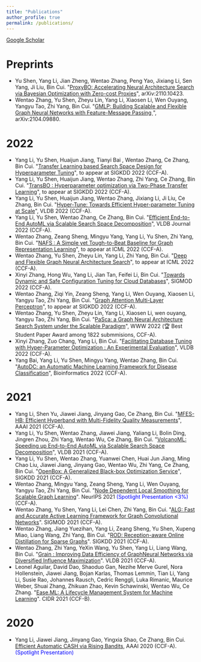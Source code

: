 ```yaml
---
title: "Publications"
author_profile: true
permalink: /publications/
---
```


[Google Scholar](https://scholar.google.com/citations?user=_4s8hFYAAAAJ=en)

# Preprints

* Yu Shen, Yang Li, Jian Zheng, Wentao Zhang, Peng Yao, Jixiang Li, Sen Yang, Ji Liu, Bin Cui. "[ProxyBO: Accelerating Neural Architecture Search via Bayesian Optimization with Zero-cost Proxies](https://arxiv.org/pdf/2110.10423)", arXiv:2110.10423.
* Wentao Zhang, Yu Shen, Zheyu Lin, Yang Li, Xiaosen Li, Wen Ouyang, Yangyu Tao, Zhi Yang, Bin Cui. "[GMLP: Building Scalable and Flexible Graph Neural Networks with Feature-Message Passing
](https://arxiv.org/pdf/2104.09880.pdf)", arXiv:2104.09880.


# 2022

* Yang Li, Yu Shen, Huaijun Jiang, Tianyi Bai , Wentao Zhang, Ce Zhang, Bin Cui. "[Transfer Learning based Search Space Design for Hyperparameter Tuning]()", to appear at SIGKDD 2022 (CCF-A).
* Yang Li, Yu Shen, Huaijun Jiang, Wentao Zhang, Zhi Yang, Ce Zhang, Bin Cui. "[TransBO : Hyperparameter optimization via Two-Phase Transfer Learning]()", to appear at SIGKDD 2022 (CCF-A).
* Yang Li, Yu Shen, Huaijun Jiang, Wentao Zhang, Jixiang Li, Ji Liu, Ce Zhang, Bin Cui. "[Hyper-Tune: Towards Efficient Hyper-parameter Tuning at Scale](http://arxiv.org/abs/2201.06834)", VLDB 2022 (CCF-A).
* Yang Li, Yu Shen, Wentao Zhang, Ce Zhang, Bin Cui. "[Efficient End-to-End AutoML via Scalable Search Space Decomposition]()", VLDB Journal 2022 (CCF-A).
* Wentao Zhang, Zeang Sheng, Mingyu Yang, Yang Li, Yu Shen, Zhi Yang, Bin Cui. "[NAFS : A Simple yet Tough-to-Beat Baseline for Graph Representation Learning]()", to appear at ICML 2022 (CCF-A).
* Wentao Zhang, Yu Shen, Zheyu Lin, Yang Li, Zhi Yang, Bin Cui. "[Deep and Flexible Graph Neural Architecture Search]()", to appear at ICML 2022 (CCF-A).
* Xinyi Zhang, Hong Wu, Yang Li, Jian Tan, Feifei Li, Bin Cui. "[Towards Dynamic and Safe Configuration Tuning for Cloud Databases](https://arxiv.org/abs/2203.14473)", SIGMOD 2022 (CCF-A).
* Wentao Zhang, Ziqi Yin, Zeang Sheng, Yang Li, Wen Ouyang, Xiaosen Li, Yangyu Tao, Zhi Yang, Bin Cui. "[Graph Attention Multi-Layer Perceptron]()", to appear at SIGKDD 2022 (CCF-A).
* Wentao Zhang, Yu Shen, Zheyu Lin, Yang Li, Xiaosen Li, wen ouyang, Yangyu Tao, Zhi Yang, Bin Cui. "[PaSca: a Graph Neural Architecture Search System under the Scalable Paradigm](https://dl.acm.org/doi/10.1145/3485447.3511986)", WWW 2022 (🏆 Best Student Paper Award among 1822 submmisions, CCF-A).
* Xinyi Zhang, Zuo Chang, Yang Li, Bin Cui. "[Facilitating Database Tuning with Hyper-Parameter Optimization : An Experimental Evaluation](https://arxiv.org/abs/2110.12654)", VLDB 2022 (CCF-A).
* Yang Bai, Yang Li, Yu Shen, Mingyu Yang, Wentao Zhang, Bin Cui. "[AutoDC: an Automatic Machine Learning Framework for Disease Classification](https://academic.oup.com/bioinformatics/advance-article-abstract/doi/10.1093/bioinformatics/btac334/6588096)", Bioinformatics 2022 (CCF-A).


# 2021

* Yang Li, Shen Yu, Jiawei Jiang, Jinyang Gao, Ce Zhang, Bin Cui. "[MFES-HB: Efficient Hyperband with Multi-Fidelity Quality Measurements](https://ojs.aaai.org/index.php/AAAI/article/view/17031)", AAAI 2021 (CCF-A). 
* Yang Li, Yu Shen, Wentao Zhang, Jiawei Jiang, Yaliang Li, Bolin Ding, Jingren Zhou, Zhi Yang, Wentao Wu, Ce Zhang, Bin Cui. "[VolcanoML: Speeding up End-to-End AutoML via Scalable Search Space Decomposition](https://dl.acm.org/doi/abs/10.14778/3476249.3476270)", VLDB 2021 (CCF-A).  
* Yang Li, Yu Shen, Wentao Zhang, Yuanwei Chen, Huai Jun Jiang, Ming Chao Liu, Jiawei Jiang, Jinyang Gao, Wentao Wu, Zhi Yang, Ce Zhang, Bin Cui. "[OpenBox: A Generalized Black-box Optimization Service](https://dl.acm.org/doi/10.1145/3447548.3467061)", SIGKDD 2021 (CCF-A).
* Wentao Zhang, Mingyu Yang, Zeang Sheng, Yang Li, Wen Ouyang, Yangyu Tao, Zhi Yang, Bin Cui. "[Node Dependent Local Smoothing for Scalable Graph Learning](https://proceedings.neurips.cc/paper/2021/file/a9eb812238f753132652ae09963a05e9-Paper.pdf)". NeurIPS 2021 <span style="color:blue">(Spotlight Presentation <3%)</span> (CCF-A).
* Wentao Zhang, Yu Shen, Yang Li, Lei Chen, Zhi Yang, Bin Cui. "[ALG: Fast and Accurate Active Learning Framework for Graph Convolutional Networks](https://dl.acm.org/doi/10.1145/3448016.3457325)". SIGMOD 2021 (CCF-A).
* Wentao Zhang, Jiang Yuezihan, Yang Li, Zeang Sheng, Yu Shen, Xupeng Miao, Liang Wang, Zhi Yang, Bin Cui. "[ROD: Reception-aware Online Distillation for Sparse Graphs](https://dl.acm.org/doi/abs/10.1145/3447548.3467221)". SIGKDD 2021 (CCF-A).
* Wentao Zhang, Zhi Yang, YeXin Wang, Yu Shen, Yang Li, Liang Wang, Bin Cui. "[Grain : Improving Data Efficiency of GraphNeural Networks via Diversified Influence Maximization](http://vldb.org/pvldb/vol14/p2473-zhang.pdf)". VLDB 2021 (CCF-A).
* Leonel Aguilar, David Dao, Shaoduo Gan, Nezihe Merve Gurel, Nora Hollenstein, Jiawei Jiang, Bojan Karlas, Thomas Lemmin, Tian Li, Yang Li, Susie Rao, Johannes Rausch, Cedric Renggli, Luka Rimanic, Maurice Weber, Shuai Zhang, Zhikuan Zhao, Kevin Schawinski, Wentao Wu, Ce Zhang. "[Ease.ML: A Lifecycle Management System for Machine Learning](http://cidrdb.org/cidr2021/papers/cidr2021_paper26.pdf)". CIDR 2021 (CCF-B).

# 2020

* Yang Li, Jiawei Jiang, Jinyang Gao, Yingxia Shao, Ce Zhang, Bin Cui. [Efficient Automatic CASH via Rising Bandits](https://ojs.aaai.org/index.php/AAAI/article/view/5910), AAAI 2020 (CCF-A).  <span style="color:blue">(Spotlight Presentation)</span>
